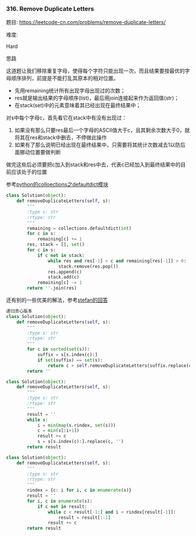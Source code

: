 ### 316. Remove Duplicate Letters

题目:
<https://leetcode-cn.com/problems/remove-duplicate-letters/>


难度:

Hard


思路

这道题让我们移除重复字母，使得每个字符只能出现一次，而且结果要按最优的字母顺序排列，前提是不能打乱其原本的相对位置。
- 先用remaining统计所有出现字母出现过的次数；
- res就是输出结果的字母顺序(list)，最后用join连接起来作为返回值(str)；
- 在stack(set)中的元素意味着其已经出现在最终结果中；

对s中每个字母c，首先看它在stack中有没有出现过：
1. 如果没有那么只要res最后一个字母的ASCII值大于c，且其剩余次数大于0，就将其在res和stack中删去，不停做此操作
2. 如果有了那么说明已经出现在最终结果中，只需要将其统计次数减去1以防后面挪动位置要做判断

做完这些后必须要把c加入到stack和res中去，代表c已经加入到最终结果中的目前应该处于的位置

参考[python的colloections之defaultdict模块](https://docs.python.org/2/library/collections.html)

```python
class Solution(object):
    def removeDuplicateLetters(self, s):
        """
        :type s: str
        :rtype: str
        """
        remaining = collections.defaultdict(int)
        for c in s:
            remaining[c] += 1
        res, stack = [], set()
        for c in s:
            if c not in stack:
                while res and res[-1] > c and remaining[res[-1]] > 0:
                    stack.remove(res.pop())
                res.append(c)
                stack.add(c)
            remaining[c] -= 1
        return ''.join(res)
```
还有别的一些优美的解法，参考[stefan的回答](https://leetcode.com/problems/remove-duplicate-letters/discuss/76787)



```python
递归贪心版本
class Solution(object):
    def removeDuplicateLetters(self, s):
        """
        :type s: str
        :rtype: str
        """
        for c in sorted(set(s)):
            suffix = s[s.index(c):]
            if set(suffix) == set(s):
                return c + self.removeDuplicateLetters(suffix.replace(c, ''))
        return ''
```
```python
class Solution(object):
    def removeDuplicateLetters(self, s):
        """
        :type s: str
        :rtype: str
        """
        result = ''
        while s:
            i = min(map(s.rindex, set(s)))
            c = min(s[:i+1])
            result += c
            s = s[s.index(c):].replace(c, '')
        return result
```

```python
class Solution(object):
    def removeDuplicateLetters(self, s):
        """
        :type s: str
        :rtype: str
        """
        rindex = {c: i for i, c in enumerate(s)}
        result = ''
        for i, c in enumerate(s):
            if c not in result:
                while c < result[-1:] and i < rindex[result[-1]]:
                    result = result[:-1]
                result += c
        return result
```












